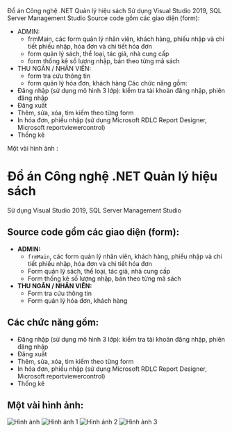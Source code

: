 Đồ án Công nghệ .NET Quản lý hiệu sách
Sử dụng Visual Studio 2019, SQL Server Management Studio 
Source code gồm các giao diện (form):
- ADMIN:
    + frmMain, các form quản lý nhân viên, khách hàng, phiếu nhập và chi tiết phiếu nhập, hóa đơn và chi tiết hóa đơn
    + form quản lý sách, thể loại, tác giả, nhà cung cấp
    + form thống kê số lượng nhập, bán theo từng mã sách
- THU NGÂN / NHÂN VIÊN:
    + form tra cứu thông tin
    + form quản lý hóa đơn, khách hàng
Các chức năng gồm:
- Đăng nhập (sử dụng mô hình 3 lớp): kiểm tra tài khoản đăng nhập, phiên đăng nhập
- Đăng xuất
- Thêm, sửa, xóa, tìm kiếm theo từng form
- In hóa đơn, phiếu nhập (sử dụng Microsoft RDLC Report Designer, Microsoft reportviewercontrol)
- Thống kê

Một vài hình ảnh :
# Đồ án Công nghệ .NET Quản lý hiệu sách

Sử dụng Visual Studio 2019, SQL Server Management Studio

## Source code gồm các giao diện (form):

- **ADMIN:**
    + `frmMain`, các form quản lý nhân viên, khách hàng, phiếu nhập và chi tiết phiếu nhập, hóa đơn và chi tiết hóa đơn
    + Form quản lý sách, thể loại, tác giả, nhà cung cấp
    + Form thống kê số lượng nhập, bán theo từng mã sách
- **THU NGÂN / NHÂN VIÊN:**
    + Form tra cứu thông tin
    + Form quản lý hóa đơn, khách hàng

## Các chức năng gồm:

- Đăng nhập (sử dụng mô hình 3 lớp): kiểm tra tài khoản đăng nhập, phiên đăng nhập
- Đăng xuất
- Thêm, sửa, xóa, tìm kiếm theo từng form
- In hóa đơn, phiếu nhập (sử dụng Microsoft RDLC Report Designer, Microsoft reportviewercontrol)
- Thống kê

## Một vài hình ảnh:
![Hình ảnh ](https://www.dropbox.com/s/78l5l19drmtbtdpp3m0c9/s0.png?raw=1)
![Hình ảnh 1](https://www.dropbox.com/s/t225f4kqsilkbg2grfxto/s1.png?raw=1)
![Hình ảnh 2](https://www.dropbox.com/s/n5lgpfa5clyfpusepcrex/s2.png?raw=1)
![Hình ảnh 3](https://www.dropbox.com/s/afhg1xht7obyhe7l8zpjb/s3.png?raw=1)

